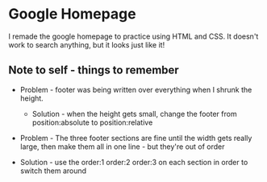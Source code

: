 # Google Homepage

I remade the google homepage to practice using HTML and CSS. It doesn't work to search anything, but it looks just like it!

## Note to self - things to remember

* Problem - footer was being written over everything when I shrunk the height.
  *  Solution - when the height gets small, change the footer from position:absolute to position:relative

*  Problem - The three footer sections are fine until the width gets really large, then make them all in one line - but they're out of order
  *  Solution - use the order:1  order:2 order:3 on each section in order to switch them around